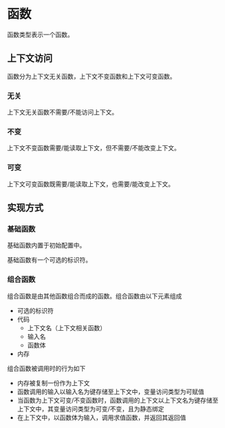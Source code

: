 # 函数

函数类型表示一个函数。

## 上下文访问

函数分为上下文无关函数，上下文不变函数和上下文可变函数。

### 无关

上下文无关函数不需要/不能访问上下文。

### 不变

上下文不变函数需要/能读取上下文，但不需要/不能改变上下文。

### 可变

上下文可变函数既需要/能读取上下文，也需要/能改变上下文。

## 实现方式

### 基础函数

基础函数内置于初始配置中。

基础函数有一个可选的标识符。

### 组合函数

组合函数是由其他函数组合而成的函数。组合函数由以下元素组成

- 可选的标识符
- 代码
  - 上下文名（上下文相关函数）
  - 输入名
  - 函数体
- 内存

组合函数被调用时的行为如下

- 内存被复制一份作为上下文
- 函数调用的输入以输入名为键存储至上下文中，变量访问类型为可赋值
- 当函数为上下文可变/不变函数时，函数调用的上下文以上下文名为键存储至上下文中，其变量访问类型为可变/不变，且为静态绑定
- 在上下文中，以函数体为输入，调用求值函数，并返回其返回值
